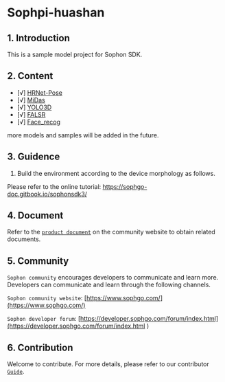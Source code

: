 # Sophpi-huashan      

<!-- ![GitHub stars](https://img.shields.io/github/stars/sophonplus/SophonSDKSample?style=social)  -->


## 1. Introduction  

This is a sample model project for Sophon SDK.  


## 2. Content 

- [√] [HRNet-Pose](./HRNet-Pose/) 
- [√] [MiDas](./MiDas/) 
- [√] [YOLO3D](./YOLO3D/)
- [√] [FALSR](./FALSR/)
- [√] [Face_recog](./Face_recog/)

more models and samples will be added in the future.  


## 3. Guidence  

1. Build the environment according to the device morphology as follows. 


Please refer to the online tutorial: https://sophgo-doc.gitbook.io/sophonsdk3/  


## 4. Document  

Refer to the [`product document`](https://developer.sophon.cn/site/index/document/all/all.html) on the community website to obtain related documents.

## 5. Community 
  

`Sophon community` encourages developers to communicate and learn more. Developers can communicate and learn through the following channels.  

`Sophon community website`: [https://www.sophgo.com/](https://www.sophgo.com/)

`Sophon developer forum`: [https://developer.sophgo.com/forum/index.html](https://developer.sophgo.com/forum/index.html )  

## 6. Contribution  


Welcome to contribute. For more details, please refer to our contributor [`Guide`](https://github.com/sophon-ai-algo/examples/blob/3.0.0/CONTRIBUTING_CN.md).
